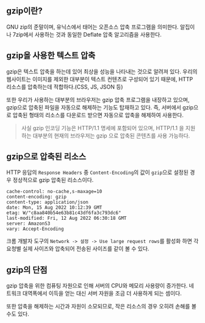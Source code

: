 ## gzip이란?

GNU zip의 준말이며, 유닉스에서 태어는 오픈소스 압축 프로그램을 의미한다. 알집이나 7zip에서 사용하는 것과 동일한 Deflate 압축 알고리즘을 사용한다.

## gzip을 사용한 텍스트 압축

gzip은 텍스트 압축을 하는데 있어 최상을 성능을 나타내는 것으로 알려져 있다. 우리의 웹사이트는 이미지를 제외한 대부분이 텍스트 컨텐츠로 구성되어 있기 때문에, HTTP 리소스를 압축하는데 적합하다.(CSS, JS, JSON 등)

또한 우리가 사용하는 대부분의 브라우저는 gzip 압축 프로그램을 내장하고 있으며, gzip으로 압축된 파일을 자동으로 해제하는 기능도 탑재하고 있다. 즉, 서버에서 gzip으로 압축된 형태의 리소스를 다운로드 받으면 자동으로 압축을 해제하여 사용한다.

> 사실 gzip 인코딩 기능은 HTTP/1.1 명세에 포함되어 있으며, HTTP/1.1 을 지원하는 대부분의 현재의 브라우저는 gzip 으로 압축된 콘텐츠를 사용 가능하다.

## gzip으로 압축된 리소스

HTTP 응답의 `Response Headers` 중 `Content-Encoding`의 값이 `gzip`으로 설정된 경우 정상적으로 gzip 압축된 리소스이다.

```
cache-control: no-cache,s-maxage=10
content-encoding: gzip
content-type: application/json
date: Mon, 15 Aug 2022 10:12:39 GMT
etag: W/"c8aa840b54e63b81c43df6fa3c793dc6"
last-modified: Fri, 12 Aug 2022 06:30:18 GMT
server: AmazonS3
vary: Accept-Encoding
```

크롬 개발자 도구의 `Network -> 설정 -> Use large request rows`를 활성화 하면 각 요청별 실제 사이즈와 압축되어 전송된 사이즈를 같이 볼 수 있다.

## gzip의 단점

gzip 압축을 위한 컴퓨팅 자원으로 인해 서버의 CPU와 메모리 사용량이 증가한다. 네트워크 대역폭에서 이득을 얻는 대신 서버 자원을 조금 더 사용하게 되는 셈이다.

또한 압축을 해제하는 시간과 자원이 소모되므로, 작은 리소스의 경우 오히려 손해를 볼 수도 있다.
